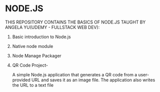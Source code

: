 # NODE.JS

THIS REPOSITORY CONTAINS THE BASICS OF NODE.JS TAUGHT BY ANGELA YU(UDEMY - FULLSTACK WEB DEV):
1. Basic introduction to Node.js
2. Native node module
3. Node Manage Packager
4. QR Code Project-

    A simple Node.js application that generates a QR code from a user-provided URL and saves it as an image file. The application also writes the URL to a text file
